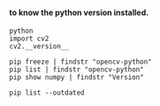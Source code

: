 #### to know the python version installed.
```
python
import cv2
cv2.__version__

pip freeze | findstr "opencv-python"
pip list | findstr "opencv-python"
pip show numpy | findstr "Version"

pip list --outdated
```
